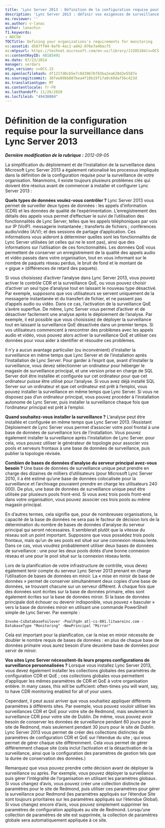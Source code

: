 ```yaml
---
title: 'Lync Server 2013 : Définition de la configuration requise pour la surveillance'
description: 'Lync Server 2013 : définir vos exigences de surveillance.'
ms.reviewer: ''
ms.author: v-lanac
author: lanachin
f1.keywords:
- NOCSH
TOCTitle: Defining your organizations's requirements for monitoring
ms:assetid: d587ff04-9af6-4ac1-ad42-076e7a40ac75
ms:mtpsurl: https://technet.microsoft.com/en-us/library/JJ205284(v=OCS.15)
ms:contentKeyID: 48185491
ms.date: 07/23/2014
manager: serdars
mtps_version: v=OCS.15
ms.openlocfilehash: df121fd0cb5e7c0d39676f83ba2ea628d2e5587e
ms.sourcegitcommit: 36fee89bb887bea4f18b19f17a8c69daf5bc423d
ms.translationtype: MT
ms.contentlocale: fr-FR
ms.lasthandoff: 11/26/2020
ms.locfileid: "49430804"
---
```

# <a name="defining-your-requirements-for-monitoring-in-lync-server-2013"></a>Définition de la configuration requise pour la surveillance dans Lync Server 2013

<div data-xmlns="http://www.w3.org/1999/xhtml">

<div class="topic" data-xmlns="http://www.w3.org/1999/xhtml" data-msxsl="urn:schemas-microsoft-com:xslt" data-cs="https://msdn.microsoft.com/">

<div data-asp="https://msdn2.microsoft.com/asp">



</div>

<div id="mainSection">

<div id="mainBody">

<span> </span>

_**Dernière modification de la rubrique :** 2012-09-05_

La simplification du déploiement et de l’installation de la surveillance dans Microsoft Lync Server 2013 a également rationalisé les processus impliqués dans la définition de la configuration requise pour la surveillance de votre organisation. Néanmoins, il existe toujours plusieurs problèmes clés qui doivent être résolus avant de commencer à installer et configurer Lync Server 2013 :

**Quels types de données voulez-vous contrôler ?** Lync Server 2013 vous permet de surveiller deux types de données : les appels d’information (CDR) et les données de qualité de l’expérimentation. L’enregistrement des détails des appels vous permet d’effectuer le suivi de l’utilisation des fonctionnalités de Lync Server, telles que les appels téléphoniques par voix sur IP (VoIP). messagerie instantanée ; transferts de fichiers ; conférences audio/vidéo (A/V); et des sessions de partage d’application. Ces informations vous aideront à déterminer quelles sont les fonctionnalités de Lync Server utilisées (et celles qui ne le sont pas), ainsi que des informations sur l’utilisation de ces fonctionnalités. Les données QoE vous permettent de conserver un enregistrement de la qualité des appels audio et vidéo passés dans votre organisation, tout en vous informant sur le nombre de paquets réseau perdus, le bruit de fond et le montant de « gigue » (différences de retard des paquets).

Si vous choisissez d’activer l’analyse dans Lync Server 2013, vous pouvez activer le contrôle CDR et la surveillance QoE, ou vous pouvez choisir d’activer un seul type d’analyse tout en laissant le nouveau type désactivé. Par exemple, supposons que vos utilisateurs se servent uniquement de la messagerie instantanée et du transfert de fichier, et ne passent pas d’appels audio ou vidéo. Dans ce cas, l’activation de la surveillance QoE s’avère superflue. De même, Lync Server vous permet d’activer et de désactiver facilement une analyse après le déploiement de l’analyse. Par exemple, il est possible que vous choisissiez de déployer la surveillance tout en laissant la surveillance QoE désactivée dans un premier temps. Si vos utilisateurs commencent à rencontrer des problèmes avec les appels audio et vidéo, vous pouvez alors activer la surveillance QoE et utiliser ces données pour vous aider à identifier et résoudre ces problèmes.

Il n’y a aucun avantage particulier (ou inconvénient) d’installer la surveillance en même temps que Lync Server et de l’installation après l’installation de Lync Server. Pour garder à l’esprit que, avant d’installer la surveillance, vous devez sélectionner un ordinateur pour héberger le magasin de surveillance principal, et une version prise en charge de SQL Server doit être installée et configurée sur cet ordinateur pour que cet ordinateur puisse être utilisé pour l’analyse. Si vous avez déjà installé SQL Server sur un ordinateur et que cet ordinateur est prêt à l’emploi, vous pouvez installer la surveillance en même temps que Lync Server. Si vous ne disposez pas d’un ordinateur principal, vous pouvez procéder à l’installation autonome de Lync Server, puis installer la surveillance chaque fois que l’ordinateur principal est prêt à l’emploi.

**Quand souhaitez-vous installer la surveillance ?** L’analyse peut être installée et configurée en même temps que Lync Server 2013. l’Assistant Déploiement de Lync Server vous permet d’associer votre pool frontal à une base de données de surveillance lors de l’installation. Vous pouvez également installer la surveillance après l’installation de Lync Server. pour cela, vous pouvez utiliser le générateur de topologie pour associer vos pools et serveurs frontaux à une base de données de surveillance, puis publier la topologie révisée.

**Combien de bases de données d’analyse du serveur principal avez-vous besoin ?** Une base de données de surveillance unique peut prendre en charge des dizaines de milliers d’utilisateurs (pour Microsoft Lync Server 2010, il a été estimé qu’une base de données colocalisée pour la surveillance et l’archivage pouvaient prendre en charge les utilisateurs 240 000). De plus, une base de données de surveillance unique peut être utilisée par plusieurs pools front-end. Si vous avez trois pools front-end dans votre organisation, vous pouvez associer ces trois pools au même magasin principal.

En d’autres termes, cela signifie que, pour de nombreuses organisations, la capacité de la base de données ne sera pas le facteur de décision lors de la détermination du nombre de bases de données d’analyse du serveur principal qui seront nécessaires. Il semblerait plutôt que la vitesse du réseau soit un point important. Supposons que vous possédez trois pools frontaux, mais qu’un de ses pools est situé sur une connexion réseau lente. Dans ce cas, vous voudrez probablement utiliser deux bases de données de surveillance : une pour les deux pools dotés d’une bonne connexion réseau et une pour le pool situé sur la connexion réseau lente.

Lors de la planification de votre infrastructure de contrôle, vous devez également tenir compte du serveur Lync Server 2013 prenant en charge l’utilisation de bases de données en miroir. La « mise en miroir de base de données » permet de conserver simultanément deux copies d’une base de données, se trouvant chacune sur un serveur différent. À chaque fois que des données sont écrites sur la base de données primaire, elles sont également écrites sur la base de données miroir. Si la base de données principale doit échouer ou devenir indisponible, vous pouvez « basculer » vers la base de données miroir en utilisant une commande PowerShell simple de Lync Server. Par exemple :

    Invoke-CsDatabaseFailover -PoolFqdn atl-cs-001.litwareinc.com -DatabaseType "Monitoring" -NewPrincipal "Mirror"

Cela est important pour la planification, car la mise en miroir nécessite de doubler le nombre requis de bases de données : en plus de chaque base de données primaire vous aurez besoin d’une deuxième base de données pour servir de miroir.

**Vos sites Lync Server nécessitent-ils leurs propres configurations de surveillance personnalisées ?** Lorsque vous installez Lync Server 2013, vous devez également installer les collections globales des paramètres de configuration CDR et QoE ; ces collections globales vous permettent d’appliquer les mêmes paramètres de CDR et QoE à votre organisation entière. In many cases, this will be sufficient: often-times you will want, say, to have CDR monitoring enabled for all of your users.

Cependant, il peut aussi arriver que vous souhaitiez appliquer différents paramètres à différents sites. Par exemple, vous pouvez vouloir utiliser les surveillances CDR et QoE pour votre site de Redmond, mais seulement la surveillance CDR pour votre site de Dublin. De même, vous pouvez avoir besoin de conserver les données de surveillance pendant 60 jours pour le site de Redmond, mais seulement pendant 30 jours pour le site de Dublin. Lync Server 2013 vous permet de créer des collections distinctes de paramètres de configuration CDR et QoE sur l’étendue du site ; qui vous permet de gérer chaque site différemment. Cela vous permet de gérer différemment chaque site (cela inclut l’activation et la désactivation de la surveillance, ainsi que la configuration des paramètres de gestion tels que la durée de conservation des données.)

Remarquez que vous pouvez prendre cette décision avant de déployer la surveillance ou après. Par exemple, vous pouvez déployer la surveillance puis gérer l’intégralité de l’organisation en utilisant les paramètres globaux. Si vous changez d’avis, vous pouvez créer une collection distincte de paramètres pour le site de Redmond, puis utiliser ces paramètres pour gérer la surveillance pour Redmond (les paramètres appliqués sur l’étendue Site sont toujours prioritaires sur les paramètres appliqués sur l’étendue Global). Si vous changez encore d’avis, vous pouvez simplement supprimer les paramètres de configuration appliqués au site de Redmond. Lorsqu’une collection de paramètres de site est supprimée, la collection de paramètres globale sera automatiquement appliquée à ce site.

</div>

<span> </span>

</div>

</div>

</div>

